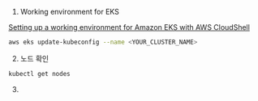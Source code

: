 1. Working environment for EKS

[Setting up a working environment for Amazon EKS with AWS CloudShell](https://hayao-k.dev/setting-up-a-working-environment-for-amazon-eks-with-aws-cloudshell)

```bash
aws eks update-kubeconfig --name <YOUR_CLUSTER_NAME>
```

2. 노드 확인

```bash
kubectl get nodes
```

3.
